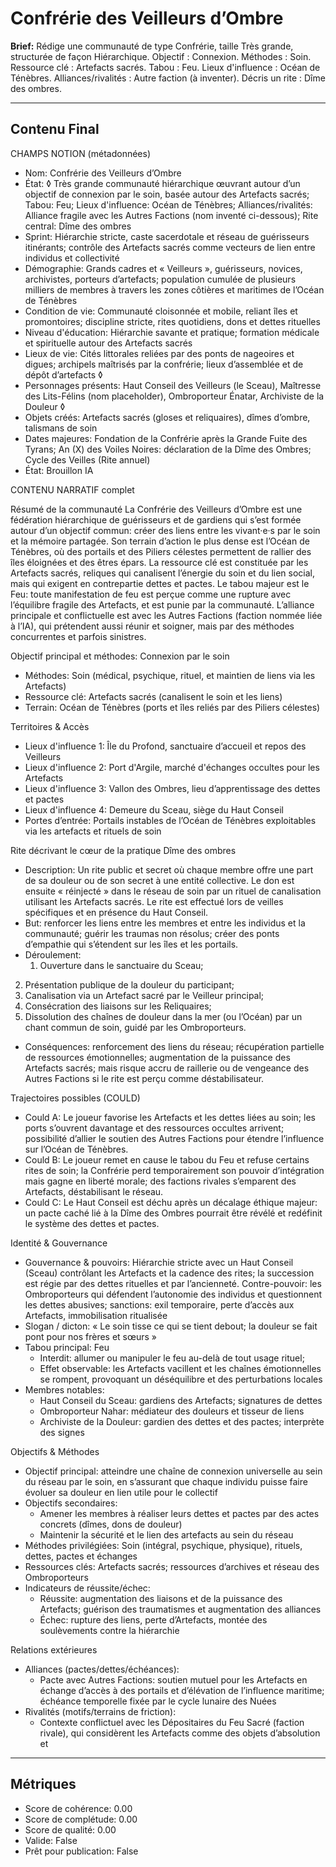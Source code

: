 # Confrérie des Veilleurs d’Ombre

**Brief:** Rédige une communauté de type Confrérie, taille Très grande, structurée de façon Hiérarchique. Objectif : Connexion. Méthodes : Soin. Ressource clé : Artefacts sacrés. Tabou : Feu. Lieux d'influence : Océan de Ténèbres. Alliances/rivalités : Autre faction (à inventer). Décris un rite : Dîme des ombres.

---

## Contenu Final

CHAMPS NOTION (métadonnées)

- Nom: Confrérie des Veilleurs d’Ombre
- État: ◊ Très grande communauté hiérarchique œuvrant autour d’un objectif de connexion par le soin, basée autour des Artefacts sacrés; Tabou: Feu; Lieux d'influence: Océan de Ténèbres; Alliances/rivalités: Alliance fragile avec les Autres Factions (nom inventé ci-dessous); Rite central: Dîme des ombres
- Sprint: Hiérarchie stricte, caste sacerdotale et réseau de guérisseurs itinérants; contrôle des Artefacts sacrés comme vecteurs de lien entre individus et collectivité
- Démographie: Grands cadres et « Veilleurs », guérisseurs, novices, archivistes, porteurs d’artefacts; population cumulée de plusieurs milliers de membres à travers les zones côtières et maritimes de l’Océan de Ténèbres
- Condition de vie: Communauté cloisonnée et mobile, reliant îles et promontoires; discipline stricte, rites quotidiens, dons et dettes rituelles
- Niveau d'éducation: Hiérarchie savante et pratique; formation médicale et spirituelle autour des Artefacts sacrés
- Lieux de vie: Cités littorales reliées par des ponts de nageoires et digues; archipels maîtrisés par la confrérie; lieux d’assemblée et de dépôt d’artefacts ◊
- Personnages présents: Haut Conseil des Veilleurs (le Sceau), Maîtresse des Lits-Félins (nom placeholder), Ombroporteur Énatar, Archiviste de la Douleur ◊
- Objets créés: Artefacts sacrés (gloses et reliquaires), dîmes d’ombre, talismans de soin
- Dates majeures: Fondation de la Confrérie après la Grande Fuite des Tyrans; An \(X\) des Voiles Noires: déclaration de la Dîme des Ombres; Cycle des Veilles (Rite annuel)
- État: Brouillon IA

CONTENU NARRATIF complet

Résumé de la communauté
La Confrérie des Veilleurs d’Ombre est une fédération hiérarchique de guérisseurs et de gardiens qui s’est formée autour d’un objectif commun: créer des liens entre les vivant·e·s par le soin et la mémoire partagée. Son terrain d’action le plus dense est l’Océan de Ténèbres, où des portails et des Piliers célestes permettent de rallier des îles éloignées et des êtres épars. La ressource clé est constituée par les Artefacts sacrés, reliques qui canalisent l’énergie du soin et du lien social, mais qui exigent en contrepartie dettes et pactes. Le tabou majeur est le Feu: toute manifestation de feu est perçue comme une rupture avec l’équilibre fragile des Artefacts, et est punie par la communauté. L’alliance principale et conflictuelle est avec les Autres Factions (faction nommée liée à l’IA), qui prétendent aussi réunir et soigner, mais par des méthodes concurrentes et parfois sinistres.

Objectif principal et méthodes: Connexion par le soin
- Méthodes: Soin (médical, psychique, rituel, et maintien de liens via les Artefacts)
- Ressource clé: Artefacts sacrés (canalisent le soin et les liens)
- Terrain: Océan de Ténèbres (ports et îles reliés par des Piliers célestes)

Territoires & Accès
- Lieux d'influence 1: Île du Profond, sanctuaire d’accueil et repos des Veilleurs
- Lieux d'influence 2: Port d'Argile, marché d'échanges occultes pour les Artefacts
- Lieux d'influence 3: Vallon des Ombres, lieu d’apprentissage des dettes et pactes
- Lieux d'influence 4: Demeure du Sceau, siège du Haut Conseil
- Portes d’entrée: Portails instables de l’Océan de Ténèbres exploitables via les artefacts et rituels de soin

Rite décrivant le cœur de la pratique
Dîme des ombres
- Description: Un rite public et secret où chaque membre offre une part de sa douleur ou de son secret à une entité collective. Le don est ensuite « réinjecté » dans le réseau de soin par un rituel de canalisation utilisant les Artefacts sacrés. Le rite est effectué lors de veilles spécifiques et en présence du Haut Conseil.
- But: renforcer les liens entre les membres et entre les individus et la communauté; guérir les traumas non résolus; créer des ponts d’empathie qui s’étendent sur les îles et les portails.
- Déroulement: 
  1) Ouverture dans le sanctuaire du Sceau; 
 2) Présentation publique de la douleur du participant; 
 3) Canalisation via un Artefact sacré par le Veilleur principal; 
 4) Consécration des liaisons sur les Reliquaires; 
 5) Dissolution des chaînes de douleur dans la mer (ou l’Océan) par un chant commun de soin, guidé par les Ombroporteurs.
- Conséquences: renforcement des liens du réseau; récupération partielle de ressources émotionnelles; augmentation de la puissance des Artefacts sacrés; mais risque accru de raillerie ou de vengeance des Autres Factions si le rite est perçu comme déstabilisateur.

Trajectoires possibles (COULD)
- Could A: Le joueur favorise les Artefacts et les dettes liées au soin; les ports s’ouvrent davantage et des ressources occultes arrivent; possibilité d’allier le soutien des Autres Factions pour étendre l’influence sur l’Océan de Ténèbres.
- Could B: Le joueur remet en cause le tabou du Feu et refuse certains rites de soin; la Confrérie perd temporairement son pouvoir d’intégration mais gagne en liberté morale; des factions rivales s’emparent des Artefacts, déstabilisant le réseau.
- Could C: Le Haut Conseil est déchu après un décalage éthique majeur: un pacte caché lié à la Dîme des Ombres pourrait être révélé et redéfinit le système des dettes et pactes.

Identité & Gouvernance
- Gouvernance & pouvoirs: Hiérarchie stricte avec un Haut Conseil (Sceau) contrôlant les Artefacts et la cadence des rites; la succession est régie par des dettes rituelles et par l’ancienneté. Contre-pouvoir: les Ombroporteurs qui défendent l’autonomie des individus et questionnent les dettes abusives; sanctions: exil temporaire, perte d’accès aux Artefacts, immobilisation ritualisée
- Slogan / dicton: « Le soin tisse ce qui se tient debout; la douleur se fait pont pour nos frères et sœurs »
- Tabou principal: Feu
  - Interdit: allumer ou manipuler le feu au-delà de tout usage rituel; 
  - Effet observable: les Artefacts vacillent et les chaînes émotionnelles se rompent, provoquant un déséquilibre et des perturbations locales
- Membres notables:
  - Haut Conseil du Sceau: gardiens des Artefacts; signatures de dettes
  - Ombroporteur Nahar: médiateur des douleurs et tisseur de liens
  - Archiviste de la Douleur: gardien des dettes et des pactes; interprète des signes

Objectifs & Méthodes
- Objectif principal: atteindre une chaîne de connexion universelle au sein du réseau par le soin, en s’assurant que chaque individu puisse faire évoluer sa douleur en lien utile pour le collectif
- Objectifs secondaires: 
  - Amener les membres à réaliser leurs dettes et pactes par des actes concrets (dîmes, dons de douleur)
  - Maintenir la sécurité et le lien des artefacts au sein du réseau
- Méthodes privilégiées: Soin (intégral, psychique, physique), rituels, dettes, pactes et échanges
- Ressources clés: Artefacts sacrés; ressources d’archives et réseau des Ombroporteurs
- Indicateurs de réussite/échec: 
  - Réussite: augmentation des liaisons et de la puissance des Artefacts; guérison des traumatismes et augmentation des alliances
  - Échec: rupture des liens, perte d’Artefacts, montée des soulèvements contre la hiérarchie

Relations extérieures
- Alliances (pactes/dettes/échéances):
  - Pacte avec Autres Factions: soutien mutuel pour les Artefacts en échange d’accès à des portails et d’élévation de l’influence maritime; échéance temporelle fixée par le cycle lunaire des Nuées
- Rivalités (motifs/terrains de friction):
  - Contexte conflictuel avec les Dépositaires du Feu Sacré (faction rivale), qui considèrent les Artefacts comme des objets d’absolution et

---

## Métriques

- Score de cohérence: 0.00
- Score de complétude: 0.00
- Score de qualité: 0.00
- Valide: False
- Prêt pour publication: False
